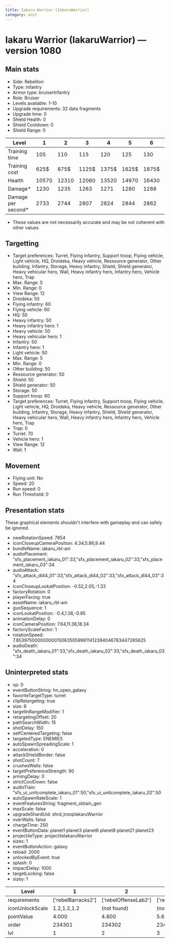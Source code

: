 ```yaml
---
title: Iakaru Warrior (IakaruWarrior)
category: unit
---
```


# Iakaru Warrior (IakaruWarrior) — version 1080

## Main stats

  * Side: Rebellion
  * Type: infantry
  * Armor type: bruiserInfantry
  * Role: Bruiser
  * Levels available: 1-10
  * Upgrade requirements: 32 data fragments
  * Upgrade time: 0
  * Shield Health: 0
  * Shield Cooldown: 0
  * Shield Range: 0

|Level             |1    |2    |3    |4    |5    |6    |7    |8    |9    |10   |
|------------------|-----|-----|-----|-----|-----|-----|-----|-----|-----|-----|
|Training time     |105  |110  |115  |120  |125  |130  |135  |140  |145  |150  |
|Training cost     |625$ |875$ |1125$|1375$|1625$|1875$|2125$|2500$|2625$|2875$|
|Health            |10570|12310|12060|13520|14970|16430|17950|19440|20930|23880|
|Damage*           |1230 |1235 |1263 |1271 |1280 |1288 |1346 |1380 |1413 |1454 |
|Damage per second*|2733 |2744 |2807 |2824 |2844 |2862 |2991 |3067 |3140 |3231 |

* These values are not necessarily accurate and may be not coherent with other values

## Targetting

  * Target preferences: Turret, Flying infantry, Support troop, Flying vehicle, Light vehicle, HQ, Droideka, Heavy vehicle, Ressource generator, Other building, Infantry, Storage, Heavy infantry, Shield, Shield generator, Heavy vehicular hero, Wall, Heavy infantry hero, Infantry hero, Vehicle hero, Trap
  * Max. Range: 5
  * Min. Range: 0
  * View Range: 12
  * Droideka: 50
  * Flying infantry: 60
  * Flying vehicle: 60
  * HQ: 50
  * Heavy infantry: 50
  * Heavy infantry hero: 1
  * Heavy vehicle: 50
  * Heavy vehicular hero: 1
  * Infantry: 50
  * Infantry hero: 1
  * Light vehicle: 50
  * Max. Range: 5
  * Min. Range: 0
  * Other building: 50
  * Ressource generator: 50
  * Shield: 50
  * Shield generator: 50
  * Storage: 50
  * Support troop: 60
  * Target preferences: Turret, Flying infantry, Support troop, Flying vehicle, Light vehicle, HQ, Droideka, Heavy vehicle, Ressource generator, Other building, Infantry, Storage, Heavy infantry, Shield, Shield generator, Heavy vehicular hero, Wall, Heavy infantry hero, Infantry hero, Vehicle hero, Trap
  * Trap: 0
  * Turret: 70
  * Vehicle hero: 1
  * View Range: 12
  * Wall: 1

## Movement

  * Flying unit: No
  * Speed: 20
  * Run speed: 0
  * Run Threshold: 0

## Presentation stats

These graphical elements shouldn't interfere with gameplay and can safely be ignored.

  * newRotationSpeed: 7854
  * iconCloseupCameraPosition: 4.34,5.86,9.44
  * bundleName: iakaru_rbl-ani
  * audioPlacement: "sfx_placement_iakaru_01":33,"sfx_placement_iakaru_02":33,"sfx_placement_iakaru_03":34
  * audioAttack: "sfx_attack_dl44_01":33,"sfx_attack_dl44_02":33,"sfx_attack_dl44_03":34
  * iconCloseupLookatPosition: -0.52,2.05,-1.33
  * factoryRotation: 0
  * playerFacing: true
  * assetName: iakaru_rbl-ani
  * gunSequence: 1
  * iconLookatPosition: -0.4,1.38,-0.85
  * animationDelay: 0
  * iconCameraPosition: 7.64,11.36,18.34
  * factoryScaleFactor: 1
  * rotationSpeed: 7.8539750000000001506350599811412394046783447265625
  * audioDeath: "sfx_death_iakaru_01":33,"sfx_death_iakaru_02":33,"sfx_death_iakaru_03":34

## Uninterpreted stats

  * xp: 0
  * eventButtonString: hn_open_galaxy
  * favoriteTargetType: turret
  * clipRetargeting: true
  * size: 6
  * targetInRangeModifier: 1
  * retargetingOffset: 20
  * pathSearchWidth: 15
  * shotDelay: 150
  * selfCenteredTargeting: false
  * targetedType: ENEMIES
  * autoSpawnSpreadingScale: 1
  * acceleration: 0
  * attackShieldBorder: false
  * shotCount: 7
  * crushesWalls: false
  * targetPreferenceStrength: 90
  * armingDelay: 0
  * strictCoolDown: false
  * audioTrain: "sfx_ui_unitcomplete_iakaru_01":50,"sfx_ui_unitcomplete_iakaru_02":50
  * autoSpawnRateScale: 1
  * eventFeaturesString: fragment_obtain_gen
  * maxScale: false
  * upgradeShardUid: shrd_troopIakaruWarrior
  * overWalls: false
  * chargeTime: 250
  * eventButtonData: planet1 planet3 planet6 planet8 planet21 planet23
  * projectileType: projectileIakaruWarrior
  * sizex: 1
  * eventButtonAction: galaxy
  * reload: 2000
  * unlockedByEvent: true
  * splash: 0
  * impactDelay: 1000
  * targetLocking: false
  * sizey: 1

|Level          |1                 |2                   |3                   |4                   |5                   |6                   |7                   |8                   |9                   |10                   |
|---------------|------------------|--------------------|--------------------|--------------------|--------------------|--------------------|--------------------|--------------------|--------------------|---------------------|
|requirements   |['rebelBarracks2']|['rebelOffenseLab2']|['rebelOffenseLab3']|['rebelOffenseLab4']|['rebelOffenseLab5']|['rebelOffenseLab6']|['rebelOffenseLab7']|['rebelOffenseLab8']|['rebelOffenseLab9']|['rebelOffenseLab10']|
|iconUnlockScale|1.2,1.2,1.2       |(not found)         |(not found)         |(not found)         |(not found)         |(not found)         |(not found)         |(not found)         |(not found)         |(not found)          |
|pointValue     |4.000             |4.800               |5.600               |6.400               |7.200               |8.000               |8.800               |9.600               |10.400              |12.000               |
|order          |234301            |234302              |234303              |234304              |234305              |234306              |234307              |234308              |234309              |234310               |
|lvl            |1                 |2                   |3                   |4                   |5                   |6                   |7                   |8                   |9                   |10                   |


